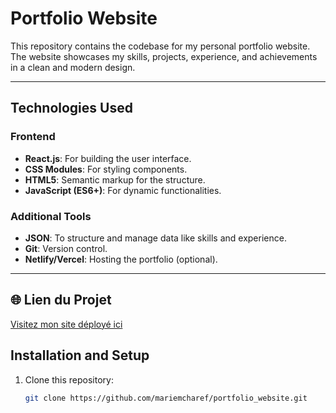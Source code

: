# Portfolio Website

This repository contains the codebase for my personal portfolio website. The website showcases my skills, projects, experience, and achievements in a clean and modern design.

---

## Technologies Used

### Frontend

- **React.js**: For building the user interface.
- **CSS Modules**: For styling components.
- **HTML5**: Semantic markup for the structure.
- **JavaScript (ES6+)**: For dynamic functionalities.

### Additional Tools

- **JSON**: To structure and manage data like skills and experience.
- **Git**: Version control.
- **Netlify/Vercel**: Hosting the portfolio (optional).

---
## 🌐 Lien du Projet
[Visitez mon site déployé ici](https://courageous-nougat-a46148.netlify.app/)

## Installation and Setup

1. Clone this repository:
   ```bash
   git clone https://github.com/mariemcharef/portfolio_website.git
   ```
